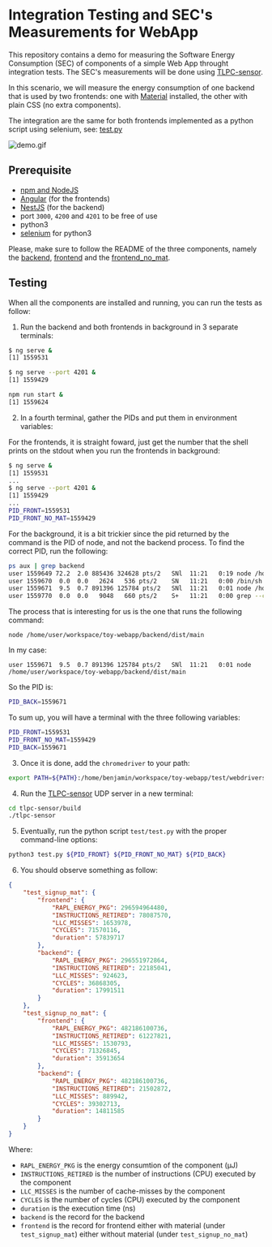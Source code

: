 # Integration Testing and SEC's Measurements for WebApp

This repository contains a demo for measuring the Software Energy Consumption (SEC) of components of a simple Web App throught integration tests.
The SEC's measurements will be done using [TLPC-sensor](https://github.com/davidson-consulting/tlpc-sensor).

In this scenario, we will measure the energy consumption of one backend that is used by two frontends: one with [Material](https://material.io/design) installed, the other with plain CSS (no extra components).

The integration are the same for both frontends implemented as a python script using selenium, see: [test.py](./test/test.py)

![demo.gif](./demo.gif)

## Prerequisite

- [npm and NodeJS](https://docs.npmjs.com/downloading-and-installing-node-js-and-npm)
- [Angular](https://angular.io/) (for the frontends)
- [NestJS](https://docs.nestjs.com/) (for the backend)
- port `3000`, `4200` and `4201` to be free of use
- python3
- [selenium](https://selenium-python.readthedocs.io/installation.html) for python3

Please, make sure to follow the README of the three components, namely the [backend](./backend/README.md), [frontend](./frontend/README.md) and the [frontend_no_mat](./frontend_no_mat/README.md).

## Testing

When all the components are installed and running, you can run the tests as follow:

1. Run the backend and both frontends in background in 3 separate terminals:

```sh
$ ng serve &
[1] 1559531
```
```sh
$ ng serve --port 4201 &
[1] 1559429
```

```sh
npm run start &
[1] 1559624
```

2. In a fourth terminal, gather the PIDs and put them in environment variables:

For the frontends, it is straight foward, just get the number that the shell prints on the stdout when you run the frontends in background:

```sh
$ ng serve &
[1] 1559531
...
$ ng serve --port 4201 &
[1] 1559429
...
PID_FRONT=1559531
PID_FRONT_NO_MAT=1559429        
```

For the background, it is a bit trickier since the pid returned by the command is the PID of node, and not the backend process.
To find the correct PID, run the following:

```sh
ps aux | grep backend
user 1559649 72.2  2.0 885436 324628 pts/2   SNl  11:21   0:19 node /home/user/workspace/toy-webapp/backend/node_modules/.bin/nest start
user 1559670  0.0  0.0   2624   536 pts/2    SN   11:21   0:00 /bin/sh -c node /home/user/workspace/toy-webapp/backend/dist/main
user 1559671  9.5  0.7 891396 125784 pts/2   SNl  11:21   0:01 node /home/user/workspace/toy-webapp/backend/dist/main
user 1559770  0.0  0.0   9048   660 pts/2    S+   11:21   0:00 grep --color=auto --exclude-dir=.bzr --exclude-dir=CVS --exclude-dir=.git --exclude-dir=.hg --exclude-dir=.svn --exclude-dir=.idea --exclude-dir=.tox backend
```

The process that is interesting for us is the one that runs the following command:

```
node /home/user/workspace/toy-webapp/backend/dist/main
```

In my case:

```
user 1559671  9.5  0.7 891396 125784 pts/2   SNl  11:21   0:01 node /home/user/workspace/toy-webapp/backend/dist/main
```

So the PID is:

```sh
PID_BACK=1559671
```

To sum up, you will have a terminal with the three following variables:

```sh
PID_FRONT=1559531
PID_FRONT_NO_MAT=1559429  
PID_BACK=1559671
```

3. Once it is done, add the `chromedriver` to your path:

```sh
export PATH=${PATH}:/home/benjamin/workspace/toy-webapp/test/webdrivers/
```

4. Run the [TLPC-sensor](https://github.com/davidson-consulting/tlpc-sensor) UDP server in a new terminal:

```sh
cd tlpc-sensor/build
./tlpc-sensor
```

5. Eventually, run the python script `test/test.py` with the proper command-line options:

```sh
python3 test.py ${PID_FRONT} ${PID_FRONT_NO_MAT} ${PID_BACK}
```

6. You should observe something as follow:

```json
{
    "test_signup_mat": {
        "frontend": {
            "RAPL_ENERGY_PKG": 296594964480,
            "INSTRUCTIONS_RETIRED": 78087570,
            "LLC_MISSES": 1653978,
            "CYCLES": 71570116,
            "duration": 57839717
        },
        "backend": {
            "RAPL_ENERGY_PKG": 296551972864,
            "INSTRUCTIONS_RETIRED": 22185041,
            "LLC_MISSES": 924623,
            "CYCLES": 36868305,
            "duration": 17991511
        }
    },
    "test_signup_no_mat": {
        "frontend": {
            "RAPL_ENERGY_PKG": 482186100736,
            "INSTRUCTIONS_RETIRED": 61227821,
            "LLC_MISSES": 1530793,
            "CYCLES": 71326845,
            "duration": 35913654
        },
        "backend": {
            "RAPL_ENERGY_PKG": 482186100736,
            "INSTRUCTIONS_RETIRED": 21502872,
            "LLC_MISSES": 889942,
            "CYCLES": 39302713,
            "duration": 14811585
        }
    }
}
```

Where:

- `RAPL_ENERGY_PKG` is the energy consumtion of the component (&mu;J)
- `INSTRUCTIONS_RETIRED` is the number of instructions (CPU) executed by the component
- `LLC_MISSES` is the number of cache-misses by the component
- `CYCLES` is the number of cycles (CPU) executed by the component
- `duration` is the execution time (ns)
- `backend` is the record for the backend
- `frontend` is the record for frontend either with material (under `test_signup_mat`) either without material (under `test_signup_no_mat`)